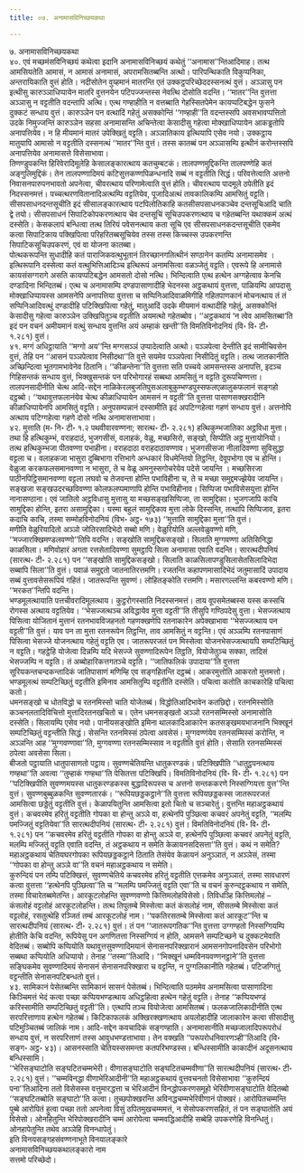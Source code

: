 ```yaml
---
title: ०७. अनामासविनिच्छयकथा

---
```

७. अनामासविनिच्छयकथा  
४०. एवं मच्छमंसविनिच्छयं कथेत्वा इदानि अनामासविनिच्छयं कथेतुं ‘‘अनामास’’न्तिआदिमाह। तत्थ आमसियतेति आमासं, न आमासं अनामासं, अपरामसितब्बन्ति अत्थो। पारिपन्थिकाति विकुप्पनिका, अन्तरायिकाति वुत्तं होति। नदीसोतेन वुय्हमानं मातरन्ति एतं उक्कट्ठपरिच्छेददस्सनत्थं वुत्तं। अञ्ञासु पन इत्थीसु कारुञ्ञाधिप्पायेन मातरि वुत्तनयेन पटिपज्जन्तस्स नेवत्थि दोसोति वदन्ति। ‘‘मातर’’न्ति वुत्तत्ता अञ्ञासु न वट्टतीति वदन्तापि अत्थि। एत्थ गण्हाहीति न वत्तब्बाति गेहस्सितपेमेन कायप्पटिबद्धेन फुसने दुक्कटं सन्धाय वुत्तं। कारुञ्ञेन पन वत्थादिं गहेतुं असक्कोन्तिं ‘‘गण्हाही’’ति वदन्तस्सपि अवसभावप्पत्तितो उदके निमुज्जन्तिं कारुञ्ञेन सहसा अनामासन्ति अचिन्तेत्वा केसादीसु गहेत्वा मोक्खाधिप्पायेन आकड्ढतोपि अनापत्तियेव। न हि मीयमानं मातरं उपेक्खितुं वट्टति। अञ्ञातिकाय इत्थियापि एसेव नयो। उक्कट्ठाय मातुयापि आमासो न वट्टतीति दस्सनत्थं ‘‘मातर’’न्ति वुत्तं। तस्स कातब्बं पन अञ्ञासम्पि इत्थीनं करोन्तस्सपि अनापत्तियेव अनामासत्ते विसेसाभावा।  
तिणण्डुपकन्ति हिरिवेरादिमूलेहि केसालङ्कारत्थाय कतचुम्बटकं। तालपण्णमुद्दिकन्ति तालपण्णेहि कतं अङ्गुलिमुद्दिकं। तेन तालपण्णादिमयं कटिसुत्तकण्णपिळन्धनादि सब्बं न वट्टतीति सिद्धं। परिवत्तेत्वाति अत्तनो निवासनपारुपनभावतो अपनेत्वा, चीवरत्थाय परिणामेत्वाति वुत्तं होति। चीवरत्थाय पादमूले ठपेतीति इदं निदस्सनमत्तं। पच्चत्थरणवितानादिअत्थम्पि वट्टतियेव, पूजादिअत्थं तावकालिकम्पि आमसितुं वट्टति। सीसपसाधनदन्तसूचीति इदं सीसालङ्कारत्थाय पटपिलोतिकाहि कतसीसपसाधनकञ्चेव दन्तसूचिआदि चाति द्वे तयो। सीसपसाधनं सिपाटिकोपकरणत्थाय चेव दन्तसूचिं सूचिउपकरणत्थाय च गहेतब्बन्ति यथाक्कमं अत्थं दस्सेति। केसकलापं बन्धित्वा तत्थ तिरियं पवेसनत्थाय कता सूचि एव सीसपसाधनकदन्तसूचीति एकमेव कत्वा सिपाटिकाय पक्खिपित्वा परिहरितब्बसूचियेव तस्स तस्स किच्चस्स उपकरणन्ति सिपाटिकसूचिउपकरणं, एवं वा योजना कातब्बा।  
पोत्थकरूपन्ति सुधादीहि कतं पाराजिकवत्थुभूतानं तिरच्छानगतित्थीनं सण्ठानेन कतम्पि अनामासमेव । इत्थिरूपानि दस्सेत्वा कतं वत्थुभित्तिआदिञ्च इत्थिरूपं अनामसित्वा वळञ्जेतुं वट्टति। एवरूपे हि अनामासे कायसंसग्गरागे असति कायप्पटिबद्धेन आमसतो दोसो नत्थि। भिन्दित्वाति एत्थ हत्थेन अग्गहेत्वाव केनचि दण्डादिना भिन्दितब्बं। एत्थ च अनामासम्पि दण्डपासाणादीहि भेदनस्स अट्ठकथायं वुत्तत्ता, पाळियम्पि आपदासु मोक्खाधिप्पायस्स आमसनेपि अनापत्तिया वुत्तत्ता च सप्पिनिआदिवाळमिगीहि गहितपाणकानं मोचनत्थाय तं तं सप्पिनिआदिवत्थुं दण्डादीहि पटिक्खिपित्वा गहेतुं, मातुआदिं उदके मीयमानं वत्थादीहि गहेतुं, असक्कोन्तिं केसादीसु गहेत्वा कारुञ्ञेन उक्खिपितुञ्च वट्टतीति अयमत्थो गहेतब्बोव। ‘‘अट्ठकथायं ‘न त्वेव आमसितब्बा’ति इदं पन वचनं अमीयमानं वत्थुं सन्धाय वुत्तन्ति अयं अम्हाकं खन्ती’’ति विमतिविनोदनियं (वि॰ वि॰ टी॰ १.२८१) वुत्तं।  
४१. मग्गं अधिट्ठायाति ‘‘मग्गो अय’’न्ति मग्गसञ्ञं उप्पादेत्वाति अत्थो। पञ्ञपेत्वा देन्तीति इदं सामीचिवसेन वुत्तं, तेहि पन ‘‘आसनं पञ्ञपेत्वाव निसीदथा’’ति वुत्ते सयमेव पञ्ञपेत्वा निसीदितुं वट्टति। तत्थ जातकानीति अच्छिन्दित्वा भूतगामभावेनेव ठितानि। ‘‘कीळन्तेना’’ति वुत्तत्ता सति पच्चये आमसन्तस्स अनापत्ति, इदञ्च गिहिसन्तकं सन्धाय वुत्तं, भिक्खुसन्तकं पन परिभोगारहं सब्बथा आमसितुं न वट्टति दुरूपचिण्णत्ता। तालपनसादीनीति चेत्थ आदि-सद्देन नाळिकेरलबुजतिपुसअलाबुकुम्भण्डपुस्सफलएळालुकफलानं सङ्गहो दट्ठब्बो। ‘‘यथावुत्तफलानंयेव चेत्थ कीळाधिप्पायेन आमसनं न वट्टती’’ति वुत्तत्ता पासाणसक्खरादीनि कीळाधिप्पायेनपि आमसितुं वट्टति। अनुपसम्पन्नानं दस्सामीति इदं अपटिग्गहेत्वा गहणं सन्धाय वुत्तं। अत्तनोपि अत्थाय पटिग्गहेत्वा गहणे दोसो नत्थि अनामासत्ताभावा।  
४२. मुत्ताति (म॰ नि॰ टी॰ १.२ पथवीवारवण्णना; सारत्थ॰ टी॰ २.२८१) हत्थिकुम्भजातिका अट्ठविधा मुत्ता। तथा हि हत्थिकुम्भं, वराहदाठं, भुजगसीसं, वलाहकं, वेळु, मच्छसिरो, सङ्खो, सिप्पीति अट्ठ मुत्तायोनियो। तत्थ हत्थिकुम्भजा पीतवण्णा पभाहीना। वराहदाठा वराहदाठावण्णाव। भुजगसीसजा नीलादिवण्णा सुविसुद्धा वट्टला च। वलाहकजा भासुरा दुब्बिभागा रत्तिभागे अन्धकारं विधमेन्तियो तिट्ठन्ति, देवूपभोगा एव च होन्ति। वेळुजा करकफलसमानवण्णा न भासुरा, ते च वेळू अमनुस्सगोचरेयेव पदेसे जायन्ति । मच्छसिरजा पाठीनपिट्ठिसमानवण्णा वट्टला लघवो च तेजवन्ता होन्ति पभाविहीना च, ते च मच्छा समुद्दमज्झेयेव जायन्ति। सङ्खजा सङ्खउदरच्छविवण्णा कोलफलप्पमाणापि होन्ति पभाविहीनाव। सिप्पिजा पभाविसेसयुत्ता होन्ति नानासण्ठाना। एवं जातितो अट्ठविधासु मुत्तासु या मच्छसङ्खसिप्पिजा, ता सामुद्दिका। भुजगजापि काचि सामुद्दिका होन्ति, इतरा असामुद्दिका। यस्मा बहुलं सामुद्दिकाव मुत्ता लोके दिस्सन्ति, तत्थापि सिप्पिजाव, इतरा कदाचि काचि, तस्मा सम्मोहविनोदनियं (विभ॰ अट्ठ॰ १७३) ‘‘मुत्ताति सामुद्दिका मुत्ता’’ति वुत्तं।  
मणीति वेळुरियादितो अञ्ञो जोतिरसादिभेदो सब्बो मणि। वेळुरियोति अल्लवेळुवण्णो मणि, ‘‘मज्जारक्खिमण्डलवण्णो’’तिपि वदन्ति। सङ्खोति सामुद्दिकसङ्खो। सिलाति मुग्गवण्णा अतिसिनिद्धा काळसिला। मणिवोहारं अगता रत्तसेतादिवण्णा सुमट्ठापि सिला अनामासा एवाति वदन्ति। सारत्थदीपनियं (सारत्थ॰ टी॰ २.२८१) पन ‘‘सङ्खोति सामुद्दिकसङ्खो। सिलाति काळसिलापण्डुसिलासेतसिलादिभेदा सब्बापि सिला’’ति वुत्तं। पवाळं समुद्दतो जातनातिरत्तमणि। रजतन्ति कहापणमासादिभेदं जतुमासादिं उपादाय सब्बं वुत्तावसेसरूपियं गहितं। जातरूपन्ति सुवण्णं। लोहितङ्कोति रत्तमणि। मसारगल्लन्ति कबरवण्णो मणि। ‘‘मरकत’’न्तिपि वदन्ति।  
भण्डमूलत्थायाति पत्तचीवरादिमूलत्थाय। कुट्ठरोगस्साति निदस्सनमत्तं। ताय वूपसमेतब्बस्स यस्स कस्सचि रोगस्स अत्थाय वट्टतियेव। ‘‘भेसज्जत्थञ्च अविद्धायेव मुत्ता वट्टती’’ति तीसुपि गण्ठिपदेसु वुत्ता। भेसज्जत्थाय पिसित्वा योजितानं मुत्तानं रतनभावविजहनतो गहणक्खणेपि रतनाकारेन अपेक्खाभावा ‘‘भेसज्जत्थाय पन वट्टती’’ति वुत्तं। याव पन ता मुत्ता रतनरूपेन तिट्ठन्ति, ताव आमसितुं न वट्टन्ति। एवं अञ्ञम्पि रतनपासाणं पिसित्वा भेसज्जे योजनत्थाय गहेतुं वट्टति एव। जातरूपरजतं पन मिस्सेत्वा योजनभेसज्जत्थायपि सम्पटिच्छितुं न वट्टति। गहट्ठेहि योजेत्वा दिन्नम्पि यदि भेसज्जे सुवण्णादिरूपेन तिट्ठति, वियोजेतुञ्च सक्का, तादिसं भेसज्जम्पि न वट्टति। तं अब्बोहारिकत्तगतञ्चे वट्टति। ‘‘जातिफलिकं उपादाया’’ति वुत्तत्ता सूरियकन्तचन्दकन्तादिकं जातिपासाणं मणिम्हि एव सङ्गहितन्ति दट्ठब्बं। आकरमुत्तोति आकरतो मुत्तमत्तो। भण्डमूलत्थं सम्पटिच्छितुं वट्टतीति इमिनाव आमसितुम्पि वट्टतीति दस्सेति। पचित्वा कतोति काचकारेहि पचित्वा कतो।  
धमनसङ्खो च धोतविद्धो च रतनमिस्सो चाति योजेतब्बं। विद्धोतिआदिभावेन कतछिद्दो। रतनमिस्सोति कञ्चनलतादिविचित्तो मुत्तादिरतनखचितो च। एतेन धमनसङ्खतो अञ्ञो रतनसम्मिस्सो अनामासोति दस्सेति। सिलायम्पि एसेव नयो। पानीयसङ्खोति इमिना थालकादिआकारेन कतसङ्खमयभाजनानि भिक्खूनं सम्पटिच्छितुं वट्टन्तीति सिद्धं। सेसन्ति रतनमिस्सं ठपेत्वा अवसेसं। मुग्गवण्णंयेव रतनसम्मिस्सं करोन्ति, न अञ्ञन्ति आह ‘‘मुग्गवण्णावा’’ति, मुग्गवण्णा रतनसम्मिस्साव न वट्टतीति वुत्तं होति। सेसाति रतनसम्मिस्सं ठपेत्वा अवसेसा सिला।  
बीजतो पट्ठायाति धातुपासाणतो पट्ठाय। सुवण्णचेतियन्ति धातुकरण्डकं। पटिक्खिपीति ‘‘धातुट्ठपनत्थाय गण्हथा’’ति अवत्वा ‘‘तुम्हाकं गण्हथा’’ति पेसितत्ता पटिक्खिपि। विमतिविनोदनियं (वि॰ वि॰ टी॰ १.२८१) पन ‘‘पटिक्खिपीति सुवण्णमयस्स धातुकरण्डकस्स बुद्धादिरूपस्स च अत्तनो सन्तककरणे निस्सग्गियत्ता वुत्त’’न्ति वुत्तं। सुवण्णबुब्बुळकन्ति सुवण्णतारकं। ‘‘रूपियछड्डकट्ठाने’’ति वुत्तत्ता रूपियछड्डकस्स जातरूपरजतं आमसित्वा छड्डेतुं वट्टतीति वुत्तं। केळापयितुन्ति आमसित्वा इतो चितो च सञ्चारेतुं। वुत्तन्ति महाअट्ठकथायं वुत्तं। कचवरमेव हरितुं वट्टतीति गोपका वा होन्तु अञ्ञे वा, हत्थेनपि पुञ्छित्वा कचवरं अपनेतुं वट्टति, ‘‘मलम्पि पमज्जितुं वट्टतियेवा’’ति सारत्थदीपनियं (सारत्थ॰ टी॰ २.२८१) वुत्तं। विमतिविनोदनियं (वि॰ वि॰ टी॰ १.२८१) पन ‘‘कचवरमेव हरितुं वट्टतीति गोपका वा होन्तु अञ्ञे वा, हत्थेनपि पुञ्छित्वा कचवरं अपनेतुं वट्टति, मलम्पि मज्जितुं वट्टति एवाति वदन्ति, तं अट्ठकथाय न समेति केळायनसदिसत्ता’’ति वुत्तं। कथं न समेति? महाअट्ठकथायं चेतियघरगोपका रूपियछड्डकट्ठाने ठिताति तेसंयेव केळायनं अनुञ्ञातं, न अञ्ञेसं, तस्मा ‘‘गोपका वा होन्तु अञ्ञे वा’’ति वचनं महाअट्ठकथाय न समेति।  
कुरुन्दियं पन तम्पि पटिक्खित्तं, सुवण्णचेतिये कचवरमेव हरितुं वट्टतीति एत्तकमेव अनुञ्ञातं, तस्मा सावधारणं कत्वा वुत्तत्ता ‘‘हत्थेनपि पुञ्छित्वा’’ति च ‘‘मलम्पि पमज्जितुं वट्टति एवा’’ति च वचनं कुरुन्दट्ठकथाय न समेति, तस्मा विचारेतब्बमेतन्ति। आरकूटलोहन्ति सुवण्णवण्णो कित्तिमलोहविसेसो। तिविधञ्हि कित्तिमलोहं – कंसलोहं वट्टलोहं आरकूटलोहन्ति। तत्थ तिपुतम्बे मिस्सेत्वा कतं कंसलोहं नाम, सीसतम्बे मिस्सेत्वा कतं वट्टलोहं, रसतुत्थेहि रञ्जितं तम्बं आरकूटलोहं नाम। ‘‘पकतिरसतम्बे मिस्सेत्वा कतं आरकूट’’न्ति च सारत्थदीपनियं (सारत्थ॰ टी॰ २.२८१) वुत्तं। तं पन ‘‘जातरूपगतिक’’न्ति वुत्तत्ता उग्गण्हतो निस्सग्गियम्पि होतीति केचि वदन्ति, रूपियेसु पन अगणितत्ता निस्सग्गियं न होति, आमसने सम्पटिच्छने च दुक्कटमेवाति वेदितब्बं। सब्बोपि कप्पियोति यथावुत्तसुवण्णादिमयानं सेनासनपरिक्खारानं आमसनगोपनादिवसेन परिभोगो सब्बथा कप्पियोति अधिप्पायो। तेनाह ‘‘तस्मा’’तिआदि। ‘‘भिक्खूनं धम्मविनयवण्णनट्ठाने’’ति वुत्तत्ता सङ्घिकमेव सुवण्णादिमयं सेनासनं सेनासनपरिक्खारा च वट्टन्ति, न पुग्गलिकानीति गहेतब्बं। पटिजग्गितुं वट्टन्तीति सेनासनपटिबन्धतो वुत्तं।  
४३. सामिकानं पेसेतब्बन्ति सामिकानं सासनं पेसेतब्बं। भिन्दित्वाति पठममेव अनामसित्वा पासाणादिना किञ्चिमत्तं भेदं कत्वा पच्छा कप्पियभण्डत्थाय अधिट्ठहित्वा हत्थेन गहेतुं वट्टति। तेनाह ‘‘कप्पियभण्डं करिस्सामीति सम्पटिच्छितुं वट्टती’’ति। एत्थापि तञ्च वियोजेत्वा आमसितब्बं। फलकजालिकादीनीति एत्थ सरपरित्ताणाय हत्थेन गहेतब्बं। किटिकाफलकं अक्खिरक्खणत्थाय अयलोहादीहि जालाकारेन कत्वा सीसादीसु पटिमुञ्चितब्बं जालिकं नाम। आदि-सद्देन कवचादिकं सङ्गण्हाति। अनामासानीति मच्छजालादिपरूपरोधं सन्धाय वुत्तं, न सरपरित्ताणं तस्स आवुधभण्डत्ताभावा। तेन वक्खति ‘‘परूपरोधनिवारणञ्ही’’तिआदि (वि॰ सङ्ग॰ अट्ठ॰ ४३)। आसनस्साति चेतियस्ससमन्ता कतपरिभण्डस्स। बन्धिस्सामीति काकादीनं अदूसनत्थाय बन्धिस्सामि।  
‘‘भेरिसङ्घाटोति सङ्घटितचम्मभेरी। वीणासङ्घाटोति सङ्घटितचम्मवीणा’’ति सारत्थदीपनियं (सारत्थ॰ टी॰ २.२८१) वुत्तं। ‘‘चम्मविनद्धा वीणाभेरिआदीनी’’ति महाअट्ठकथायं वुत्तवचनतो विसेसाभावा ‘‘कुरुन्दियं पना’’तिआदिना ततो विसेसस्स वत्तुमारद्धत्ता च भेरिआदीनं विनद्धोपकरणसमूहो भेरिवीणासङ्घाटोति वेदितब्बो ‘‘सङ्घटितब्बोति सङ्घाटो’’ति कत्वा। तुच्छपोक्खरन्ति अविनद्धचम्मभेरिवीणानं पोक्खरं। आरोपितचम्मन्ति पुब्बे आरोपितं हुत्वा पच्छा ततो अपनेत्वा विसुं ठपितमुखचम्ममत्तं, न सेसोपकरणसहितं, तं पन सङ्घातोति अयं विसेसो। ओनहितुन्ति भेरिपोक्खरादीनि चम्मं आरोपेत्वा चम्मवद्धिआदीहि सब्बेहि उपकरणेहि विनन्धितुं। ओनहापेतुन्ति तथेव अञ्ञेहि विनन्धापेतुं।  
इति विनयसङ्गहसंवण्णनाभूते विनयालङ्कारे  
अनामासविनिच्छयकथालङ्कारो नाम  
सत्तमो परिच्छेदो।  